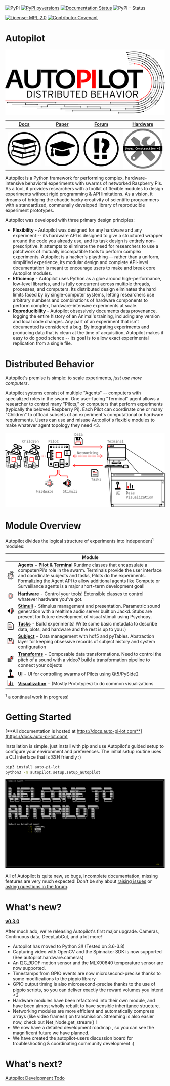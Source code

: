 ![PyPI](https://img.shields.io/pypi/v/auto-pi-lot)
[![PyPI pyversions](https://img.shields.io/pypi/pyversions/auto-pi-lot)](https://pypi.org/project/auto-pi-lot/)
[![Documentation Status](https://readthedocs.org/projects/auto-pi-lot/badge/?version=latest)](https://docs.auto-pi-lot.com/en/latest/?badge=latest)
![PyPI - Status](https://img.shields.io/pypi/status/auto-pi-lot)

[![License: MPL 2.0](https://img.shields.io/badge/License-MPL%202.0-brightgreen.svg)](https://opensource.org/licenses/MPL-2.0)
[![Contributor Covenant](https://img.shields.io/badge/Contributor%20Covenant-v2.0%20adopted-ff69b4.svg)](code_of_conduct.md) 


# Autopilot

![Autopilot Banner Logo](docs/_images/autopilot_logo_banner.png)

| [Docs](https://docs.auto-pi-lot.com) | [Paper](https://www.biorxiv.org/content/10.1101/807693v1) | [Forum](https://groups.google.com/forum/#!forum/autopilot-users) | [Hardware](https://auto-pi-lot.com/hardware/) |
| :-: | :-: | :-: | :-: |
| [![Read the Docs](docs/_images/docs_link.png)](https://docs.auto-pi-lot.com) | [![Paper](docs/_images/paper_link.png)](https://www.biorxiv.org/content/10.1101/807693v1)  | [![Forum](docs/_images/discussion_link.png)](https://groups.google.com/forum/#!forum/autopilot-users) | [![Hardware (Coming Soon!)](docs/_images/hardware_link_construction.png)](https://auto-pi-lot.com/hardware)

Autopilot is a Python framework for performing complex, hardware-intensive behavioral experiments with swarms of networked Raspberry Pis. 
As a tool, it provides researchers with a toolkit of flexible modules to design experiments without rigid programming & API limitations. 
As a vision, it dreams of bridging the chaotic hacky creativity of scientific programmers with a standardized, 
communally developed library of reproducible experiment prototypes.

Autopilot was developed with three primary design principles:

* **Flexibility** - Autopilot was designed for any hardware and any experiment -- 
  its hardware API is designed to give a structured wrapper around the code you already use, and its task design is
  entirely non-prescriptive. It attempts to eliminate the need for researchers to use a patchwork of mutually incompatible tools to perform complex
  experiments. Autopilot is a hacker's plaything -- rather than a uniform, simplified experience,
  its modular design and complete API-level documentation is meant to encourage users to make and break core Autopilot modules.
* **Efficiency** - Autopilot uses Python as a glue around high-performance, low-level libraries,
  and is fully concurrent across multiple threads, processes, and computers. Its distributed
  design eliminates the hard limits faced by by single-computer
  systems, letting researchers use arbitrary numbers and combinations of hardware components
  to perform complex, hardware-intensive experiments at scale.
* **Reproducibility** - Autopilot obsessively documents data provenance,
  logging the entire history of an Animal's training, including any version and local
  code changes. Any part of an experiment that isn't documented is considered a bug. By integrating experiments and producing data that is
  clean at the time of acquisition, Autopilot makes it easy to do good science -- its goal is to allow
  exact experimental replication from a single file. 

# Distributed Behavior

Autopilot's premise is simple: to scale experiments, *just use more computers*.

Autopilot systems consist of multiple "Agents" -- computers with specialized roles in the swarm.
One user-facing "Terminal" agent allows a researcher to control many "Pilots," or computers that perform experiments (typically the beloved Raspberry Pi).
Each Pilot can coordinate one or many "Children" to offload subsets of an experiment's computational or hardware requirements.
Users can use and misuse Autopilot's flexible modules to make whatever agent topology they need <3. 

![Autopilot System Diagram](docs/_images/whole_system_black.png)

# Module Overview

Autopilot divides the logical structure of experiments into independent<sup>1</sup> modules:

| | Module |
| :-: | --- |
| ![Hardware](docs/_images/icon_agent.png) | **Agents - [Pilot](https://docs.auto-pi-lot.com/en/latest/autopilot.core.pilot.html) & [Terminal](https://docs.auto-pi-lot.com/en/latest/autopilot.core.terminal.html)** Runtime classes that encapsulate a computer/Pi's role in the swarm. Terminals provide the user interface and coordinate subjects and tasks, Pilots do the experiments. Formalizing the Agent API to allow additional agents like Compute or Surveillance agents is a major short-term development goal! |
| ![Hardware](docs/_images/icon_hardware.png) | **[Hardware](https://docs.auto-pi-lot.com/en/latest/autopilot.hardware.html)** - Control your tools! Extensible classes to control whatever hardware you've got. |
| ![Hardware](docs/_images/icon_stim.png) | **[Stimuli](https://docs.auto-pi-lot.com/en/latest/autopilot.stim.html)** - Stimulus management and presentation. Parametric sound generation with a realtime audio server built on Jackd. Stubs are present for future development of visual stimuli using Psychopy. |
| ![Hardware](docs/_images/icon_task.png) | **[Tasks](https://docs.auto-pi-lot.com/en/latest/autopilot.tasks.html)** - Build experiments! Write some basic metadata to describe data, plots, and hardware and the rest is up to you :)  |
| ![Hardware](docs/_images/icon_data.png) | **[Subject](https://docs.auto-pi-lot.com/en/latest/autopilot.core.subject.html)** - Data management with hdf5 and pyTables. Abstraction layer for keeping obsessive records of subject history and system configuration |
| ![Hardware](docs/_images/icon_transform.png) | **[Transforms](https://docs.auto-pi-lot.com/en/latest/autopilot.transform.html)** - Composable data transformations. Need to control the pitch of a sound with a video? build a transformation pipeline to connect your objects |
| ![Hardware](docs/_images/icon_gui.png) | **[UI](https://docs.auto-pi-lot.com/en/latest/autopilot.core.gui.html)** - UI for controlling swarms of Pilots using Qt5/PySide2 |
| ![Hardware](docs/_images/icon_viz.png) | **[Visualization](https://docs.auto-pi-lot.com/en/latest/autopilot.viz.html)** - (Mostly Prototypes) to do common visualizations |



<sup>1</sup> a continual work in progress!
# Getting Started

[**All documentation is hosted at https://docs.auto-pi-lot.com**](https://docs.auto-pi-lot.com)

Installation is simple, just install with pip and use Autopilot's guided setup to configure your environment and preferences.
The initial setup routine uses a CLI interface that is SSH friendly :)

```bash
pip3 install auto-pi-lot
python3 -m autopilot.setup.setup_autopilot
```

![Autopilot Setup Console](docs/_images/installer.png)

All of Autopilot is quite new, so bugs, incomplete documentation, missing features are very much expected! Don't be shy about
[raising issues](https://github.com/wehr-lab/autopilot/issues) or [asking questions in the forum](https://groups.google.com/forum/#!forum/autopilot-users).



# What's new?

**[v0.3.0](https://docs.auto-pi-lot.com/en/latest/changelog/v0.3.0.html#changelog-v030)**

After much ado, we're releasing Autopilot's first major upgrade. Cameras, Continuous data, DeepLabCut, and a lot more!

- Autopilot has moved to Python 3!! (Tested on 3.6-3.8)
- Capturing video with OpenCV and the Spinnaker SDK is now supported (See autopilot.hardware.cameras)
- An I2C_9DOF motion sensor and the MLX90640 temperature sensor are now supported.
- Timestamps from GPIO events are now microsecond-precise thanks to some modifications to the pigpio library
- GPIO output timing is also microsecond-precise thanks to the use of pigpio scripts, so you can deliver exactly the reward volumes you intend <3
- Hardware modules have been refactored into their own module, and have been almost wholly rebuilt to have sensible inheritance structure.
- Networking modules are more efficient and automatically compress arrays (like video frames!) on transmission. Streaming is also easier now, check out Net_Node.get_stream() !
- We now have a detailed development roadmap , so you can see the magnificent future we have planned.
- We have created the autopilot-users discussion board for troubleshooting & coordinating community development :)


# What's next?

[Autopilot Development Todo](https://docs.auto-pi-lot.com/en/latest/todo.html)

